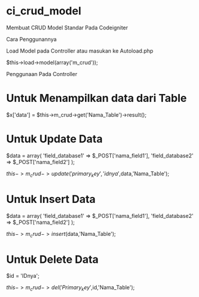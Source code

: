 # ci_crud_model
Membuat CRUD Model Standar Pada Codeigniter

Cara Penggunannya

Load Model pada Controller atau masukan ke Autoload.php

$this->load->model(array('m_crud'));

Penggunaan Pada Controller

# Untuk Menampilkan data dari Table

$x['data'] = $this->m_crud->get('Nama_Table')->result();

# Untuk Update Data

$data = array(
  'field_database1' => $_POST['nama_field1'],
  'field_database2' => $_POST['nama_field2']
);

$this->m_crud->update('primary_key','idnya',$data,'Nama_Table');

# Untuk Insert Data
$data = array(
  'field_database1' => $_POST['nama_field1'],
  'field_database2' => $_POST['nama_field2']
);

$this->m_crud->insert($data,'Nama_Table');

# Untuk Delete Data
$id = 'IDnya';

$this->m_crud->del('Primary_key',$id,'Nama_Table');
